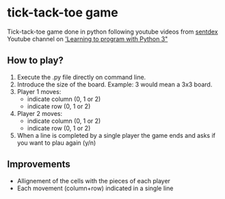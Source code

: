 # tick-tack-toe game

Tick-tack-toe game done in python following youtube videos from [sentdex](https://www.youtube.com/c/sentdex) Youtube channel on ['Learning to program with Python 3"](https://www.youtube.com/watch?v=eXBD2bB9-RA&list=PLQVvvaa0QuDeAams7fkdcwOGBpGdHpXln)

## How to play?
1. Execute the .py file directly on command line.
2. Introduce the size of the board. Example: 3 would mean a 3x3 board.
3. Player 1 moves:
    - indicate column (0, 1 or 2)
    - indicate row (0, 1 or 2)
4. Player 2 moves:
    - indicate column (0, 1 or 2)
    - indicate row (0, 1 or 2)
5. When a line is completed by a single player the game ends and asks if you want to plau again (y/n)

## Improvements
- Allignement of the cells with the pieces of each player
- Each movement (column+row) indicated in a single line
